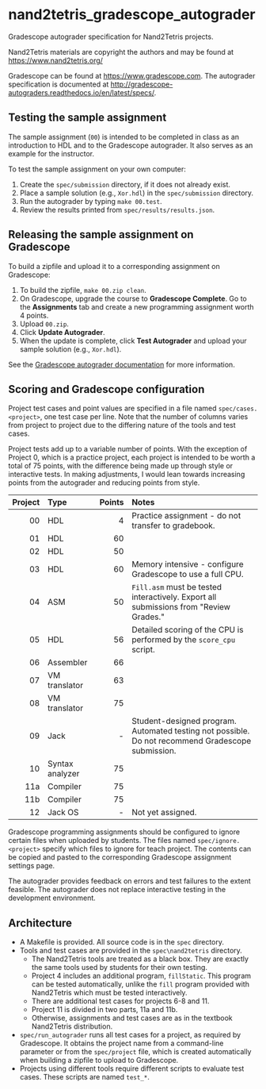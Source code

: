 # nand2tetris_gradescope_autograder
Gradescope autograder specification for Nand2Tetris projects.

Nand2Tetris materials are copyright the authors and may be found at https://www.nand2tetris.org/

Gradescope can be found at https://www.gradescope.com. 
The autograder specification is documented at http://gradescope-autograders.readthedocs.io/en/latest/specs/.

## Testing the sample assignment
The sample assignment (`00`) is intended to be completed in class as an introduction to HDL and to the 
Gradescope autograder. It also serves as an example for the instructor.

To test the sample assignment on your own computer:
1. Create the `spec/submission` directory, if it does not already exist. 
1. Place a sample solution (e.g., `Xor.hdl`) in the `spec/submission` directory.
1. Run the autograder by typing `make 00.test`.
1. Review the results printed from `spec/results/results.json`.

## Releasing the sample assignment on Gradescope
To build a zipfile and upload it to a corresponding assignment on Gradescope:
1. To build the zipfile, `make 00.zip clean`.
1. On Gradescope, upgrade the course to **Gradescope Complete**. Go to the **Assignments** tab and create a new programming assignment worth 4 points.
1. Upload `00.zip`.
1. Click **Update Autograder**.
1. When the update is complete, click **Test Autograder** and upload your sample solution (e.g., `Xor.hdl`).

See the [Gradescope autograder documentation](https://gradescope-autograders.readthedocs.io/en/latest/) for more information.

## Scoring and Gradescope configuration
Project test cases and point values are specified in a file named `spec/cases.<project>`, one test case per line.
Note that the number of columns varies from project to project due to the differing nature of the tools and test cases.

Project tests add up to a variable number of points. 
With the exception of Project 0, which is a practice project, each project is intended to be worth a total of 75 points, with the difference being made up through style or interactive tests.
In making adjustments, I would lean towards increasing points from the autograder and reducing points from style.
  
| Project | Type | Points | Notes |
| ------: | :----------- | -----: | :-----|
|      00 | HDL          |      4 | Practice assignment - do not transfer to gradebook.
|      01 | HDL          |     60 |
|      02 | HDL          |     50 | 
|      03 | HDL          |     60 | Memory intensive - configure Gradescope to use a full CPU.
|      04 | ASM          |     50 | `Fill.asm` must be tested interactively. Export all submissions from "Review Grades."
|      05 | HDL          |     56 | Detailed scoring of the CPU is performed by the `score_cpu` script.
|      06 | Assembler    |     66 | 
|      07 | VM translator|     63 |
|      08 | VM translator|     75 | 
|      09 | Jack         |      - | Student-designed program. Automated testing not possible. Do not recommend Gradescope submission.
|      10 | Syntax analyzer |  75 |
|     11a | Compiler     |     75 |
|     11b | Compiler     |     75 |
|      12 | Jack OS      |      - | Not yet assigned.

Gradescope programming assignments should be configured to ignore certain files when uploaded by students.
The files named `spec/ignore.<project>` specify which files to ignore for teach project.
The contents can be copied and pasted to the corresponding Gradescope assignment settings page.

The autograder provides feedback on errors and test failures to the extent feasible. 
The autograder does not replace interactive testing in the development environment.

## Architecture
* A Makefile is provided. All source code is in the `spec` directory. 
* Tools and test cases are provided in the `spec\nand2tetris` directory.
  * The Nand2Tetris tools are treated as a black box. They are exactly the same tools used by students for their own testing.
  * Project 4 includes an additional program, `fillStatic`. This program can be tested automatically, unlike the `fill` program provided with Nand2Tetris which must be tested interactively.
  * There are additional test cases for projects 6-8 and 11.
  * Project 11 is divided in two parts, 11a and 11b.
  * Otherwise, assignments and test cases are as in the textbook Nand2Tetris distribution.   
* `spec/run_autograder` runs all test cases for a project, as required by Gradescope. It obtains the project name from a command-line parameter or from the `spec/project` file, which is created automatically when building a zipfile to upload to Gradescope.
* Projects using different tools require different scripts to evaluate test cases. These scripts are named `test_*`.
